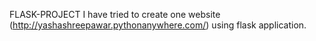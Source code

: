  FLASK-PROJECT
I have tried to create one website (http://yashashreepawar.pythonanywhere.com/) using flask application. 
